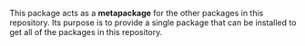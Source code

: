 This package acts as a **metapackage** for the other packages in this repository.
Its purpose is to provide a single package that can be installed to get all of the
packages in this repository.